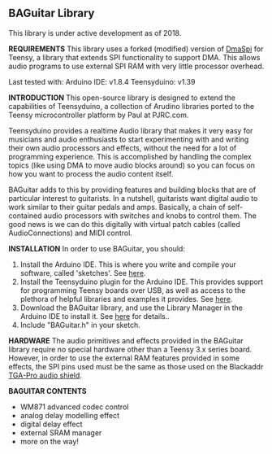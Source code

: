 ## BAGuitar Library
This library is under active development as of 2018.

**REQUIREMENTS**
This library uses a forked (modified) version of [DmaSpi](https://github.com/Blackaddr/DmaSpi) for Teensy, a library that extends SPI functionality to support DMA. This allows audio programs to use external SPI RAM with very little processor overhead.

Last tested with:
Arduino IDE: v1.8.4
Teensyduino: v1.39

**INTRODUCTION**
This open-source library is designed to extend the capabilities of Teensyduino, a collection of Arudino libraries  ported to the Teensy microcontroller platform by Paul at PJRC.com.

Teensyduino provides a realtime Audio library that makes it very easy for musicians and audio enthusiasts to start experimenting with and writing their own audio processors and effects, without the need for a lot of programming experience. This is accomplished by handling the complex topics (like using DMA to move audio blocks around) so you can focus on how you want to process the audio content itself.

BAGuitar adds to this by providing features and building blocks that are of particular interest to guitarists. In a nutshell, guitarists want digital audio to work similar to their guitar pedals and amps. Basically, a chain of self-contained audio processors with switches and knobs to control them. The good news is we can do this digitally with virtual patch cables (called AudioConnections) and MIDI control.

**INSTALLATION**
In order to use BAGuitar, you should:

 1. Install the Arduino IDE. This is where you write and compile your software, called 'sketches'. See [here](https://www.arduino.cc/en/Main/Software).
 2. Install the Teensyduino plugin for the Arduino IDE. This provides support for programming Teensy boards over USB, as well as access to the plethora of helpful libraries and examples it provides. See [here](https://www.pjrc.com/teensy/td_download.html).
 3. Download the BAGuitar library, and use the Library Manager in the Arduino IDE to install it. See [here](https://www.arduino.cc/en/Guide/Libraries) for details..
 4. Include "BAGuitar.h" in your sketch.

**HARDWARE**
The audio primitives and effects provided in the BAGuitar library require no special hardware other than a Teensy 3.x series board. However, in order to use the external RAM features provided in some effects, the SPI pins used must be the same as those used on the Blackaddr [TGA-Pro audio shield](http://blackaddr.com/products/).

**BAGUITAR CONTENTS**
 - WM871 advanced codec control
 - analog delay modelling effect
 - digital delay effect
 - external SRAM manager
 - more on the way!

